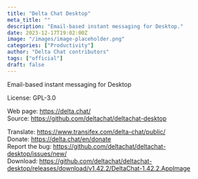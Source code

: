 ```yaml
---
title: "Delta Chat Desktop"
meta_title: ""
description: "Email-based instant messaging for Desktop."
date: 2023-12-17T19:02:00Z
image: "/images/image-placeholder.png"
categories: ["Productivity"]
author: "Delta Chat contributors"
tags: ["official"]
draft: false
---
```


Email-based instant messaging for Desktop

License: GPL-3.0

Web page: https://delta.chat/  
Source: https://github.com/deltachat/deltachat-desktop

Translate: https://www.transifex.com/delta-chat/public/  
Donate: https://delta.chat/en/donate  
Report the bug: https://github.com/deltachat/deltachat-desktop/issues/new/  
Download: https://github.com/deltachat/deltachat-desktop/releases/download/v1.42.2/DeltaChat-1.42.2.AppImage
